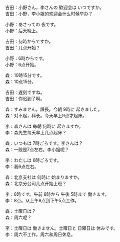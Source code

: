 吉田：小野さん，李さんの 歓迎会は いつですか。  
吉田：小野，李小姐的欢迎会什么时候举办？  

小野：あさっての 夜です。  
小野：后天晚上。  

吉田：何時からですか。  
吉田：几点开始？  

小野：6時からです。  
小野：6点开始。  

森：10時15分です。  
森：10点15分。  

吉田：遅刻ですね。  
吉田：你迟到了啊。  

森：すみません，課長。今朝 9時に 起きました。  
森：对不起，科长。今天早上9点才起床。  

李：森さんは 毎朝 何時に 起きますか。  
李：森先生每天早上几点起床？  

森：いつもは 7時ごろです。李さんは？  
森：一般是7点左右。李小姐呢？  

李：わたしは 6時ごろです。  
李：我6点左右。  

森：北京支社は 何時に 始まりますか。  
森：北京分公司几点开始上班？  

李：8時です。午前 8時から 午後 5時まで 働きます。  
李：8点。从上午8点到下午5点工作。  

森：土曜日は？  
森：周六呢？  

李：土曜日は 働きません。土曜日と 日曜日は 休みです。  
李：周六不工作。周六和周日休息。
